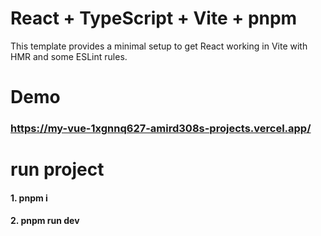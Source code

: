 # React + TypeScript + Vite + pnpm

This template provides a minimal setup to get React working in Vite with HMR and some ESLint rules.

# Demo

### https://my-vue-1xgnnq627-amird308s-projects.vercel.app/

# run project 

#### 1. pnpm i
#### 2. pnpm run dev
